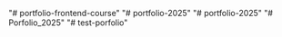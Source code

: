 "# portfolio-frontend-course"
"# portfolio-2025"
"# portfolio-2025"
"# Porfolio_2025"
"# test-porfolio"
